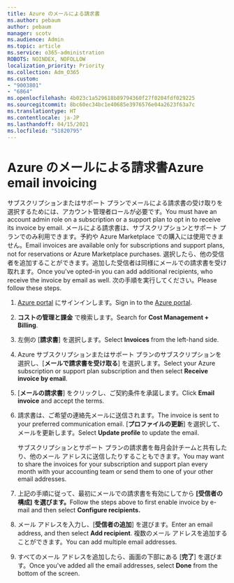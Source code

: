 ```yaml
---
title: Azure のメールによる請求書
ms.author: pebaum
author: pebaum
manager: scotv
ms.audience: Admin
ms.topic: article
ms.service: o365-administration
ROBOTS: NOINDEX, NOFOLLOW
localization_priority: Priority
ms.collection: Adm_O365
ms.custom:
- "9003801"
- "6864"
ms.openlocfilehash: 4b023c1a529618b89794360f27f0204fdf029225
ms.sourcegitcommit: 8bc60ec34bc1e40685e3976576e04a2623f63a7c
ms.translationtype: HT
ms.contentlocale: ja-JP
ms.lasthandoff: 04/15/2021
ms.locfileid: "51820795"
---
```

# <a name="azure-email-invoicing"></a><span data-ttu-id="bb81a-102">Azure のメールによる請求書</span><span class="sxs-lookup"><span data-stu-id="bb81a-102">Azure email invoicing</span></span>

<span data-ttu-id="bb81a-103">サブスクリプションまたはサポート プランでメールによる請求書の受け取りを選択するためには、アカウント管理者ロールが必要です。</span><span class="sxs-lookup"><span data-stu-id="bb81a-103">You must have an account admin role on a subscription or a support plan to opt in to receive its invoice by email.</span></span> <span data-ttu-id="bb81a-104">メールによる請求書は、サブスクリプションとサポート プランでのみ利用できます。予約や Azure Marketplace での購入には使用できません。</span><span class="sxs-lookup"><span data-stu-id="bb81a-104">Email invoices are available only for subscriptions and support plans, not for reservations or Azure Marketplace purchases.</span></span> <span data-ttu-id="bb81a-105">選択したら、他の受信者を追加することができます。追加した受信者は同様にメールでの請求書を受け取れます。</span><span class="sxs-lookup"><span data-stu-id="bb81a-105">Once you've opted-in you can add additional recipients, who receive the invoice by email as well.</span></span> <span data-ttu-id="bb81a-106">次の手順を実行してください。</span><span class="sxs-lookup"><span data-stu-id="bb81a-106">Please follow these steps.</span></span>

1. <span data-ttu-id="bb81a-107">[Azure portal](https://portal.azure.com/) にサインインします。</span><span class="sxs-lookup"><span data-stu-id="bb81a-107">Sign in to the [Azure portal](https://portal.azure.com/).</span></span>
2. <span data-ttu-id="bb81a-108">**コストの管理と課金** で検索します。</span><span class="sxs-lookup"><span data-stu-id="bb81a-108">Search for **Cost Management + Billing**.</span></span>
3. <span data-ttu-id="bb81a-109">左側の [**請求書**] を選択します。</span><span class="sxs-lookup"><span data-stu-id="bb81a-109">Select **Invoices** from the left-hand side.</span></span>
4. <span data-ttu-id="bb81a-110">Azure サブスクリプションまたはサポート プランのサブスクリプションを選択し、[**メールで請求書を受け取る**] を選択します。</span><span class="sxs-lookup"><span data-stu-id="bb81a-110">Select your Azure subscription or support plan subscription and then select **Receive invoice by email**.</span></span>
5. <span data-ttu-id="bb81a-111">[**メールの請求書**] をクリックし、ご契約条件を承諾します。</span><span class="sxs-lookup"><span data-stu-id="bb81a-111">Click **Email invoice** and accept the terms.</span></span>
6. <span data-ttu-id="bb81a-112">請求書は、ご希望の連絡先メールに送信されます。</span><span class="sxs-lookup"><span data-stu-id="bb81a-112">The invoice is sent to your preferred communication email.</span></span> <span data-ttu-id="bb81a-113">[**プロファイルの更新**] を選択して、メールを更新します。</span><span class="sxs-lookup"><span data-stu-id="bb81a-113">Select **Update profile** to update the email.</span></span>  

    <span data-ttu-id="bb81a-114">サブスクリプションとサポート プランの請求書を毎月会計チームと共有したり、他のメール アドレスに送信したりすることもできます。</span><span class="sxs-lookup"><span data-stu-id="bb81a-114">You may want to share the invoices for your subscription and support plan every month with your accounting team or send them to one of your other email addresses.</span></span>  

7. <span data-ttu-id="bb81a-115">上記の手順に従って、最初にメールでの請求書を有効にしてから **[受信者の構成] を選びます。**</span><span class="sxs-lookup"><span data-stu-id="bb81a-115">Follow the steps above to first enable invoice by e-mail and then select  **Configure recipients.**</span></span>
8. <span data-ttu-id="bb81a-116">メール アドレスを入力し、[**受信者の追加**] を選びます。</span><span class="sxs-lookup"><span data-stu-id="bb81a-116">Enter an email address, and then select **Add recipient**.</span></span> <span data-ttu-id="bb81a-117">複数のメール アドレスを追加することができます。</span><span class="sxs-lookup"><span data-stu-id="bb81a-117">You can add multiple email addresses.</span></span>
9. <span data-ttu-id="bb81a-118">すべてのメール アドレスを追加したら、画面の下部にある [**完了**] を選びます。</span><span class="sxs-lookup"><span data-stu-id="bb81a-118">Once you've added all the email addresses, select **Done** from the bottom of the screen.</span></span>
